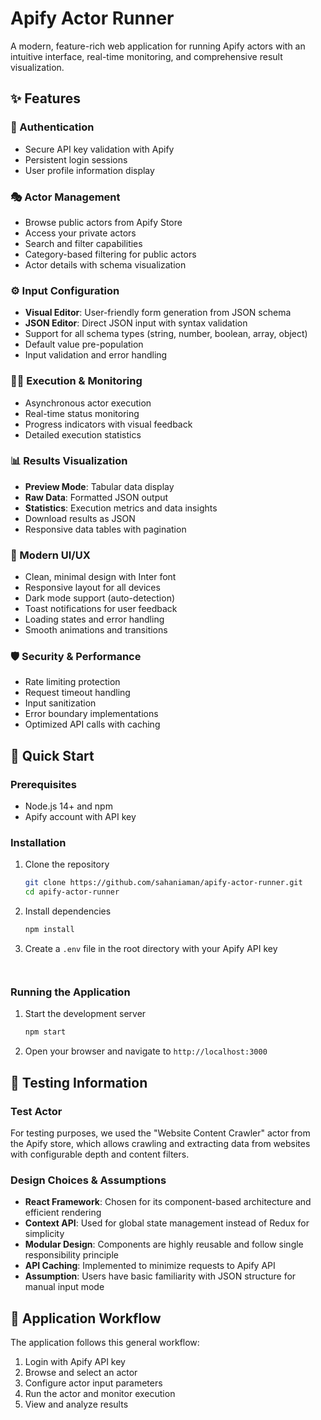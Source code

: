 #  Apify Actor Runner

A modern, feature-rich web application for running Apify actors with an intuitive interface, real-time monitoring, and comprehensive result visualization.

## ✨ Features

### 🔐 Authentication
- Secure API key validation with Apify
- Persistent login sessions
- User profile information display

### 🎭 Actor Management
- Browse public actors from Apify Store
- Access your private actors
- Search and filter capabilities
- Category-based filtering for public actors
- Actor details with schema visualization

### ⚙️ Input Configuration
- **Visual Editor**: User-friendly form generation from JSON schema
- **JSON Editor**: Direct JSON input with syntax validation
- Support for all schema types (string, number, boolean, array, object)
- Default value pre-population
- Input validation and error handling

### 🏃‍♂️ Execution & Monitoring
- Asynchronous actor execution
- Real-time status monitoring
- Progress indicators with visual feedback
- Detailed execution statistics

### 📊 Results Visualization
- **Preview Mode**: Tabular data display
- **Raw Data**: Formatted JSON output
- **Statistics**: Execution metrics and data insights
- Download results as JSON
- Responsive data tables with pagination

### 🎨 Modern UI/UX
- Clean, minimal design with Inter font
- Responsive layout for all devices
- Dark mode support (auto-detection)
- Toast notifications for user feedback
- Loading states and error handling
- Smooth animations and transitions

### 🛡️ Security & Performance
- Rate limiting protection
- Request timeout handling
- Input sanitization
- Error boundary implementations
- Optimized API calls with caching

## 🚀 Quick Start

### Prerequisites
- Node.js 14+ and npm
- Apify account with API key

### Installation
1. Clone the repository
    ```bash
    git clone https://github.com/sahaniaman/apify-actor-runner.git
    cd apify-actor-runner
    ```

2. Install dependencies
    ```bash
    npm install
    ```

3. Create a `.env` file in the root directory with your Apify API key
    ```


### Running the Application
1. Start the development server
    ```bash
    npm start
    ```

2. Open your browser and navigate to `http://localhost:3000`

## 📝 Testing Information

### Test Actor
For testing purposes, we used the "Website Content Crawler" actor from the Apify store, which allows crawling and extracting data from websites with configurable depth and content filters.

### Design Choices & Assumptions
- **React Framework**: Chosen for its component-based architecture and efficient rendering
- **Context API**: Used for global state management instead of Redux for simplicity
- **Modular Design**: Components are highly reusable and follow single responsibility principle
- **API Caching**: Implemented to minimize requests to Apify API
- **Assumption**: Users have basic familiarity with JSON structure for manual input mode

## 📸 Application Workflow

The application follows this general workflow:
1. Login with Apify API key
2. Browse and select an actor
3. Configure actor input parameters
4. Run the actor and monitor execution
5. View and analyze results

